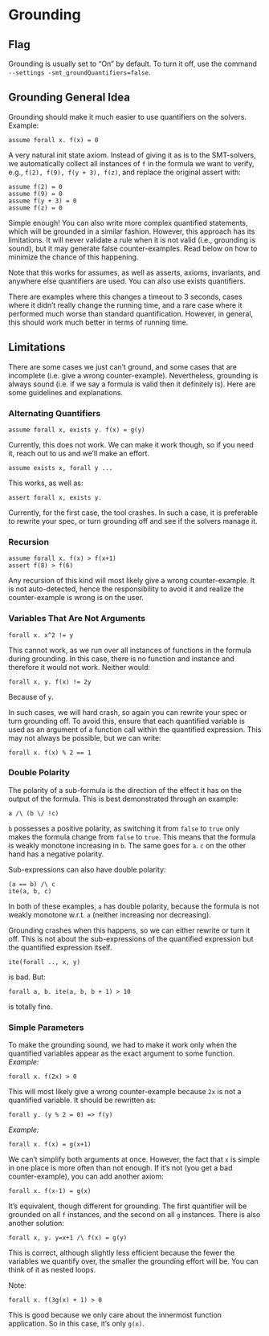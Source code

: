 # Grounding 

## Flag

Grounding is usually set to “On” by default. To turn it off, use the command `--settings -smt_groundQuantifiers=false`.

 
## Grounding General Idea

Grounding should make it much easier to use quantifiers on the solvers.
Example:

```
assume forall x. f(x) = 0
```

A very natural init state axiom. Instead of giving it as is to the SMT-solvers, we automatically collect all instances of `f` in the formula we want to verify, e.g., `f(2), f(9), f(y + 3), f(z)`, and replace the original assert with:

```
assume f(2) = 0
assume f(9) = 0
assume f(y + 3) = 0
assume f(z) = 0
```

Simple enough! You can also write more complex quantified statements, which will be grounded in a similar fashion. However, this approach has its limitations. It will never validate a rule when it is not valid (i.e., grounding is sound), but it may generate false counter-examples. Read below on how to minimize the chance of this happening.

Note that this works for assumes, as well as asserts, axioms, invariants, and anywhere else quantifiers are used. You can also use exists quantifiers.

There are examples where this changes a timeout to 3 seconds, cases where it didn’t really change the running time, and a rare case where it performed much worse than standard quantification. However, in general, this should work much better in terms of running time.

 
## Limitations

There are some cases we just can’t ground, and some cases that are incomplete (i.e. give a wrong counter-example). Nevertheless, grounding is always sound (i.e. if we say a formula is valid then it definitely is). Here are some guidelines and explanations.
 
### Alternating Quantifiers

```
assume forall x, exists y. f(x) = g(y)
```

Currently, this does not work. We can make it work though, so if you need it, reach out to us and we’ll make an effort.

```
assume exists x, forall y ...
```

This works, as well as:

```
assert forall x, exists y.
```

Currently, for the first case, the tool crashes. In such a case, it is preferable to rewrite your spec, or turn grounding off and see if the solvers manage it.
 
### Recursion

```
assume forall x. f(x) > f(x+1)
assert f(8) > f(6)
```

Any recursion of this kind will most likely give a wrong counter-example. It is not auto-detected, hence the responsibility to avoid it and realize the counter-example is wrong is on the user.

 
### Variables That Are Not Arguments

```
forall x. x^2 != y
```

This cannot work, as we run over all instances of functions in the formula during grounding. In this case, there is no function and instance and therefore it would not work. Neither would:

```
forall x, y. f(x) != 2y
```

Because of `y`. 

In such cases, we will hard crash, so again you can rewrite your spec or turn grounding off. To avoid this, ensure that each quantified variable is used as an argument of a function call within the quantified expression. This may not always be possible, but we can write:

```
forall x. f(x) % 2 == 1
```
 
### Double Polarity

The polarity of a sub-formula is the direction of the effect it has on the output of the formula. This is best demonstrated through an example:

```
a /\ (b \/ !c)
```

`b` possesses a positive polarity, as switching it from `false` to `true` only makes the formula change from `false` to `true`. This means that the formula is weakly monotone increasing in `b`. The same goes for `a`. `c` on the other hand has a negative polarity.

Sub-expressions can also have double polarity:
```
(a == b) /\ c
ite(a, b, c)
```

In both of these examples, `a` has double polarity, because the formula is not weakly monotone w.r.t. `a` (neither increasing nor decreasing). 

Grounding crashes when this happens, so we can either rewrite or turn it off. This is not about the sub-expressions of the quantified expression but the quantified expression itself.

```
ite(forall .., x, y)
```

is bad. But:
```
forall a, b. ite(a, b, b + 1) > 10
```

is totally fine.

 

 
### Simple Parameters

To make the grounding sound, we had to make it work only when the quantified variables appear as the exact argument to some function. 
_Example:_ 
```
forall x. f(2x) > 0
```

This will most likely give a wrong counter-example because `2x` is not a quantified variable. It should be rewritten as:
```
forall y. (y % 2 = 0) => f(y) 
```

_Example:_
```
forall x. f(x) = g(x+1)
```

We can’t simplify both arguments at once. However, the fact that `x` is simple in one place is more often than not enough. If it’s not (you get a bad counter-example), you can add another axiom:
```
forall x. f(x-1) = g(x)
```

It’s equivalent, though different for grounding. The first quantifier will be grounded on all `f` instances, and the second on all `g` instances. There is also another solution:
```
forall x, y. y=x+1 /\ f(x) = g(y)
```

This is correct, although slightly less efficient because the fewer the variables we quantify over, the smaller the grounding effort will be. You can think of it as nested loops.

Note:
```
forall x. f(3g(x) + 1) > 0
```

This is good because we only care about the innermost function application. So in this case, it’s only `g(x)`.